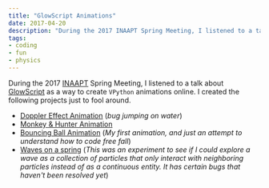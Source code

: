 ```yaml
---
title: "GlowScript Animations"
date: 2017-04-20
description: "During the 2017 INAAPT Spring Meeting, I listened to a talk about GlowScript as a way to create `VPython` animations online.  I created the following projects just to fool around. "
tags:
- coding
- fun
- physics
---
```


During the 2017 [INAAPT](https://www.inaapt.org) Spring Meeting, I listened to a talk about [GlowScript](https://www.glowscript.org/) as a way to create `VPython` animations online.  I created the following projects just to fool around. 

 * [Doppler Effect Animation](https://www.glowscript.org/#/user/zachary.rohrbach/folder/Public/program/DopplerEffect) (_bug jumping on water_)
 * [Monkey & Hunter Animation](https://www.glowscript.org/#/user/zachary.rohrbach/folder/Public/program/MonkeyandHunter)
 * [Bouncing Ball Animation](https://www.glowscript.org/#/user/zachary.rohrbach/folder/Public/program/BouncingBall) (_My first animation, and just an attempt to understand how to code free fall_)
 * [Waves on a spring](https://www.glowscript.org/#/user/zachary.rohrbach/folder/Public/program/WavesOnAString)  (_This was an experiment to see if I could explore a wave as a collection of particles that only interact with neighboring particles instead of as a continuous entity.  It has certain bugs that haven't been resolved yet_)
